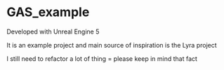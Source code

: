 # GAS_example

Developed with Unreal Engine 5

It is an example project and main source of inspiration is the Lyra project

I still need to refactor a lot of thing = please keep in mind that fact
